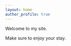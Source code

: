 ```yaml
---
layout: home
author_profile: true
---
```

Welcome to my site.

Make sure to enjoy your stay.
<a rel="me" href="https://ciberlandia.pt/@marcopisco"></a>
